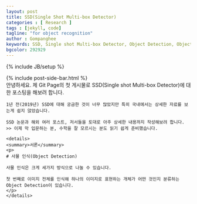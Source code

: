 ```yaml
---
layout: post
title: SSD(Single Shot Multi-box Detector)
categories : [ Research ]
tags : [jekyll, code]
tagline: "for object recognition"
author : Gompanghee
keywords: SSD, Single shot Multi-box Detector, Object Detection, Object Recognition
bgcolor: 292929
---
```

{% include JB/setup %}
<div class="col-sm-4 blog-sidebar">
    {% include post-side-bar.html %}
</div>
<div class="col-sm-12 post">
    안녕하세요. 제 Git Page의 첫 게시물로 SSD(Single shot Multi-box Detector)에 대한 포스팅을 해보려 합니다.

    1년 전(2019년) SSD에 대해 궁금한 것이 너무 많았지만 특히 국내에서는 상세한 자료를 보는게 쉽지 않았습니다.

    SSD 논문과 해외 여러 포스트, 저서들을 토대로 아주 상세한 내용까지 작성해보려 합니다.
    >> 이제 막 입문하는 분, 수학을 잘 모르시는 분도 읽기 쉽게 준비했습니다.

    <details>
    <summary>서론</summary>
    <p>
    # 사물 인식(Object Detection)

    사물 인식은 크게 세가지 방식으로 나눌 수 있습니다.

    첫 번째로 이미지 전체를 인식해 하나의 이미지로 표현하는 개체가 어떤 것인지 분류하는 Object Detection이 있습니다.
    </p>
    </details>

</div>